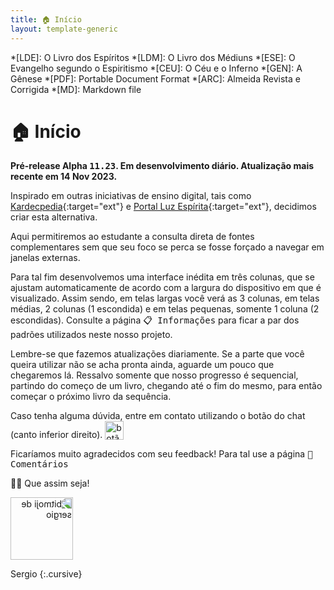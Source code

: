 ```yaml
---
title: 🏠 Início
layout: template-generic
---
```


*[LDE]: O Livro dos Espíritos
*[LDM]: O Livro dos Médiuns
*[ESE]: O Evangelho segundo o Espiritismo
*[CEU]: O Céu e o Inferno
*[GEN]: A Gênese
*[PDF]: Portable Document Format
*[ARC]: Almeida Revista e Corrigida
*[MD]: Markdown file

# 🏠 Início

**Pré-release Alpha <kbd>11.23</kbd>. Em desenvolvimento diário. Atualização mais recente em 14 Nov 2023.**

Inspirado em outras iniciativas de ensino digital, tais como [Kardecpedia](https://kardecpedia.com/pt){:target="ext"} e [Portal Luz Espírita](https://www.luzespirita.org.br/){:target="ext"}, decidimos criar esta alternativa.

Aqui permitiremos ao estudante a consulta direta de fontes complementares sem que seu foco se perca se fosse forçado a navegar em janelas externas. 

Para tal fim desenvolvemos uma interface inédita em três colunas, que se ajustam automaticamente de acordo com a largura do dispositivo em que é visualizado. Assim sendo, em telas largas você verá as 3 colunas, em telas médias, 2 colunas (1 escondida) e em telas pequenas, somente 1 coluna (2 escondidas). Consulte a página <kbd>📋 Informações</kbd> para ficar a par dos padrões utilizados neste nosso projeto.

Lembre-se que fazemos atualizações diariamente. Se a parte que você queira utilizar não se acha pronta ainda, aguarde um pouco que chegaremos lá. Ressalvo somente que nosso progresso é sequencial, partindo do começo de um livro, chegando até o fim do mesmo, para então começar o próximo livro da sequência.

Caso tenha alguma dúvida, entre em contato utilizando o botão do chat (canto inferior direito). <img src="../framework/crisp-logo.svg" width="30" height="30" alt="botão do crisp chat" style="all: unset; height: 30px; vertical-align: text-bottom;">

Ficaríamos muito agradecidos com seu feedback! Para tal use a página <kbd>💌 Comentários</kbd>

🙏🏼 Que assim seja!

<img src="../framework/baldy.webp" width="100" height="100" alt="bitmoji de sergio" style="all: unset; background-color: transparent !important ; width: 100px; transform: scaleX(-1)">

Sergio
{:.cursive}

<p>&nbsp;</p>
<p>&nbsp;</p>